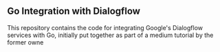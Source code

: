 ## Go Integration with Dialogflow
This repository contains the code for integrating Google's Dialogflow services with Go, initially put together as part of a medium tutorial by the former owne